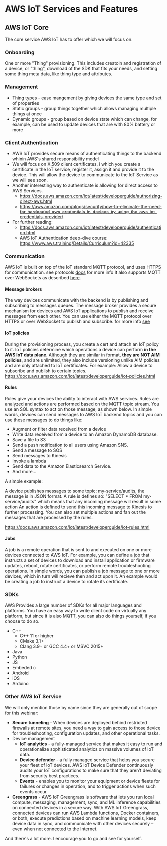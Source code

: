 # AWS IoT Services and Features

## AWS IoT Core
The core service AWS IoT has to offer which we will focus on.

### Onboarding
One or more "Thing" provisioning. This includes creatoin and registration of a device, or "thing", download of the SDK that fits your needs, and setting some thing meta data, like thing type and attributes.

### Management
* Thing types - ease mangement by giving devices the same type and set of properties 
* Static groups - group things together which allows managing multiple things at once
* Dynamic groups - group based on device state which can change, for example, can be used to update devices that are with 80% battery or more

### Client Authentication
* AWS IoT provides secure means of authenticating things to the backend whinin AWS's shared responsibility model
* We will focus on X.509 client certificates, i which you create a certificate in the IoT service, register it, assign it and provide it to the device.
  This will allow the device to communicate to the IoT Service as we will see soon.
* Another interesting way to authenticate is allowing for direct access to AWS Services.
  * https://docs.aws.amazon.com/iot/latest/developerguide/authorizing-direct-aws.html
  * https://aws.amazon.com/blogs/security/how-to-eliminate-the-need-for-hardcoded-aws-credentials-in-devices-by-using-the-aws-iot-credentials-provider/
* For further reading:
  * https://docs.aws.amazon.com/iot/latest/developerguide/authentication.html
  * AWS IoT Authentication deep-dive course: https://www.aws.training/Details/Curriculum?id=42335

### Communication
AWS IoT is built on top of the IoT standard MQTT protocol, and uses HTTPS for communication.
see protocols [docs](https://docs.aws.amazon.com/iot/latest/developerguide/protocols.html) for more info 
It also supports MQTT over WebSockets as described [here](https://docs.aws.amazon.com/iot/latest/developerguide/mqtt-ws.html).

#### Message brokers
The way devices communicate with the backend is by publishing and subscribing to messages queues.
The message broker provides a secure mechanism for devices and AWS IoT applications to publish and receive messages from each other. You can use either the MQTT protocol over HTTPS or over WebSocket to publish and subscribe.
for more info [see](https://docs.aws.amazon.com/iot/latest/developerguide/iot-message-broker.html)

#### IoT policies
During the provisioning process, you create a cert and attach an IoT policy to it. IoT policies determine which operations a device can perform **in the AWS IoT data plane**.
Although they are similar in format, **they are NOT AIM policies**, and are unlimited, they also include versioning unlike AIM policies and are only attached to IoT certificates.
For example: Allow a device to subscribe and publish to certain topics.
https://docs.aws.amazon.com/iot/latest/developerguide/iot-policies.html

#### Rules 
Rules give your devices the ability to interact with AWS services. Rules are analyzed and actions are performed based on the MQTT topic stream. 
You use an SQL syntax to act on those message, as shown below.
In simple words, devices can send messages to AWS IoT backend topics and you can use these messages to do things like: 

* Augment or filter data received from a device
* Write data received from a device to an Amazon DynamoDB database.
* Save a file to S3 
* Send a push notification to all users using Amazon SNS.
* Send a message to SQS
* Send messages to Kinesis
* Invoke a lambda
* Send data to the Amazon Elasticsearch Service.
* And more...

A simple example:

A device publishes messages to some topic: my-service/audits, the message is in JSON format.
A rule is defines so: "SELECT * FROM my-service/audits" which means that any incoming message will result in some action
An action is defined to send this incoming message to Kinesis to further processing.
You can also set multiple actions and fan out the messages that are processed by the rules.

https://docs.aws.amazon.com/iot/latest/developerguide/iot-rules.html


#### Jobs
A job is a remote operation that is sent to and executed on one or more devices connected to AWS IoT. For example, you can define a job that instructs a set of devices to download and install application or firmware updates, reboot, rotate certificates, or perform remote troubleshooting operations.
In simple words, you can publish a job message to one or more devices, which in turn will recieve then and act upon it. 
An example would be creating a job to instruct a device to rotate its certificate.


### SDKs

AWS Provides a large number of SDKs for all major languages and platforms. 
You have an easy way to write client code on virtually any platform, but since it is also MQTT, you can also do things yourself, if you choose to do so.

* C++
  * C++ 11 or higher
  * CMake 3.1+
  * Clang 3.9+ or GCC 4.4+ or MSVC 2015+
* Java
* Python
* JS
* Embeded c
* Android
* iOS
* Arduino 

### Other AWS IoT Service

We will only mention those by name since they are generally out of scope for this webinar:

* **Secure tunneling** - When devices are deployed behind restricted firewalls at remote sites, you need a way to gain access to those device for troubleshooting, configuration updates, and other operational tasks.
* Device management
  * **IoT analytics** - a fully-managed service that makes it easy to run and operationalize sophisticated analytics on massive volumes of IoT data.
  * **Device defender** - a fully managed service that helps you secure your fleet of IoT devices. AWS IoT Device Defender continuously audits your IoT configurations to make sure that they aren’t deviating from security best practices.
  * **Events** - enables you to monitor your equipment or device fleets for failures or changes in operation, and to trigger actions when such events occur. 
* **Greengrass** - AWS IoT Greengrass is software that lets you run local compute, messaging, management, sync, and ML inference capabilities on connected devices in a secure way. With AWS IoT Greengrass, connected devices can run AWS Lambda functions, Docker containers, or both, execute predictions based on machine learning models, keep device data in sync, and communicate with other devices securely – even when not connected to the Internet.

And there's a lot more. I encourage you to go and see for yourself.

